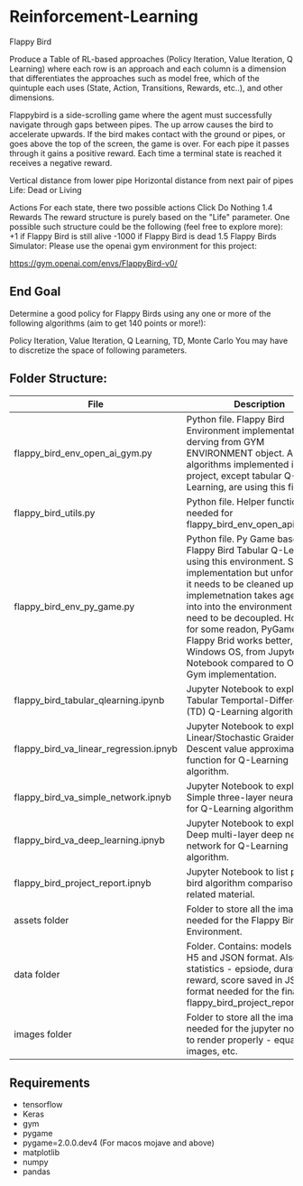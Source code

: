 # Reinforcement-Learning
Flappy Bird

Produce a Table of RL-based approaches (Policy Iteration, Value Iteration, Q Learning) 
where each row is an approach and each column is a dimension that differentiates the approaches such as model free, 
which of the quintuple each uses (State, Action, Transitions, Rewards, etc..), and other dimensions.


Flappybird is a side-scrolling game where the agent must successfully navigate through gaps between pipes. The up arrow causes the bird to accelerate upwards. If the bird makes contact with the ground or pipes, or goes above the top of the screen, the game is over. For each pipe it passes through it gains a positive reward. Each time a terminal state is reached it receives a negative reward.

Vertical distance from lower pipe
Horizontal distance from next pair of pipes
Life: Dead or Living

Actions
For each state, there two possible actions
Click
Do Nothing
1.4  Rewards
The reward structure is purely based on the "Life" parameter. One possible such structure could be the following (feel free to explore more):
+1 if Flappy Bird is still alive
-1000 if Flappy Bird is dead
1.5  Flappy Birds Simulator:
Please use the openai gym environment for this project:

https://gym.openai.com/envs/FlappyBird-v0/

## End Goal

Determine a good policy for Flappy Birds using any one or more of the following algorithms (aim to get 140 points or more!):

Policy Iteration, Value Iteration, Q Learning, TD, Monte Carlo
You may have to discretize the space of following parameters.

## Folder Structure:

| File | Description |
| --- | --- |
| flappy_bird_env_open_ai_gym.py | Python file. Flappy Bird Environment implementation derving from GYM ENVIRONMENT object. All the algorithms implemented in this project, except tabular Q-Learning, are using this file.  |
| flappy_bird_utils.py | Python file. Helper functions needed for flappy_bird_env_open_api_gym.py. |
| flappy_bird_env_py_game.py | Python file. Py Game based Flappy Bird Tabular Q-Learning is using this environment. Simple implementation but unfortunately, it needs to be cleaned up. Current implemetnation takes agent as into into the environment and they need to be decoupled. However, for some readon, PyGame driven Flappy Brid works better, in Windows OS, from  Jupyter Notebook compared to Open AI Gym implementation.|
| flappy_bird_tabular_qlearning.ipynb | Jupyter Notebook to explore the Tabular Temportal-Difference (TD) Q-Learning algorithm.|
| flappy_bird_va_linear_regression.ipnyb | Jupyter Notebook to explore the Linear/Stochastic Graident Descent value approximation function for Q-Learning algorithm.|
| flappy_bird_va_simple_network.ipnyb | Jupyter Notebook to explore the Simple three-layer neural network for Q-Learning algorithm.|
| flappy_bird_va_deep_learning.ipnyb | Jupyter Notebook to explore the Deep multi-layer deep neural network for Q-Learning algorithm.|
| flappy_bird_project_report.ipnyb | Jupyter Notebook to list project bird algorithm comparisons and related material.|
| assets folder| Folder to store all the images needed for the Flappy Bird Environment.|
| data folder| Folder. Contains: models saved in H5 and JSON format. Also all the statistics - epsiode, duration, reward, score saved in JSON format needed for the final report flappy_bird_project_report.ipnyb.|
| images folder| Folder to store all the images needed for the jupyter notebooks to render properly - equations, images, etc.|

## Requirements
* tensorflow
* Keras
* gym
* pygame
* pygame=2.0.0.dev4 (For macos mojave and above)
* matplotlib
* numpy
* pandas